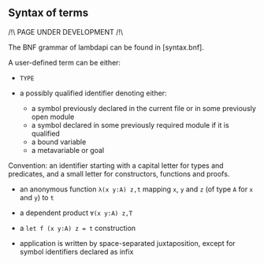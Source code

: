 Syntax of terms
---------------

/!\ PAGE UNDER DEVELOPMENT /!\

The BNF grammar of lambdapi can be found in [syntax.bnf].

A user-defined term can be either:

 * `TYPE`
 
 * a possibly qualified identifier denoting either:

   - a symbol previously declared in the current file or in some previously open module
   - a symbol declared in some previously required module if it is qualified
   - a bound variable
   - a metavariable or goal

  Convention: an identifier starting with a capital letter for types and predicates, and a small letter for constructors, functions and proofs.
  
 * an anonymous function `λ(x y:A) z,t` mapping `x`, `y` and `z` (of type `A` for `x` and `y`) to `t`

 * a dependent product `∀(x y:A) z,T`

 * a `let f (x y:A) z = t` construction

 * application is written by space-separated juxtaposition, except for symbol identifiers declared as infix
 